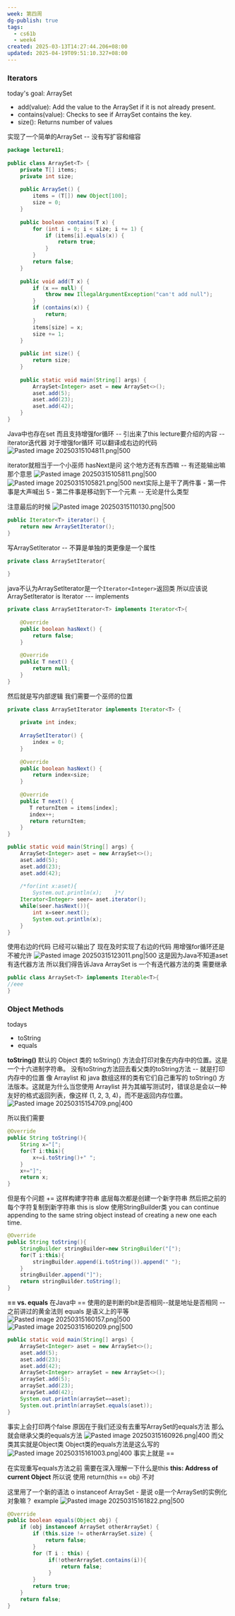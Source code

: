 ```yaml
---
week: 第四周
dg-publish: true
tags:
  - cs61b
  - week4
created: 2025-03-13T14:27:44.206+08:00
updated: 2025-04-19T09:51:10.327+08:00
---
```


### Iterators
today's goal: ArraySet
- add(value): Add the value to the ArraySet if it is not already present.
- contains(value): Checks to see if ArraySet contains the key.
- size(): Returns number of values

实现了一个简单的ArraySet -- 没有写扩容和缩容
```java
package lecture11;  
  
public class ArraySet<T> {  
    private T[] items;  
    private int size;  
  
    public ArraySet() {  
        items = (T[]) new Object[100];  
        size = 0;  
    }  
  
    public boolean contains(T x) {  
        for (int i = 0; i < size; i += 1) {  
            if (items[i].equals(x)) {  
                return true;  
            }  
        }  
        return false;  
    }  
  
    public void add(T x) {  
        if (x == null) {  
            throw new IllegalArgumentException("can't add null");  
        }  
        if (contains(x)) {  
            return;  
        }  
        items[size] = x;  
        size += 1;  
    }  
  
    public int size() {  
        return size;  
    }  
  
    public static void main(String[] args) {  
        ArraySet<Integer> aset = new ArraySet<>();  
        aset.add(5);  
        aset.add(23);  
        aset.add(42);  
    }  
}
```

Java中也存在set  而且支持增强for循环 -- 引出来了this lecture要介绍的内容  -- iterator迭代器
对于增强for循环 可以翻译成右边的代码
![Pasted image 20250315104811.png|500](/img/user/accessory/Pasted%20image%2020250315104811.png)

iterator就相当于一个小巫师
hasNext是问 这个地方还有东西嘛 -- 有还能输出嘛那个意思
![Pasted image 20250315105811.png|500](/img/user/accessory/Pasted%20image%2020250315105811.png)
![Pasted image 20250315105821.png|500](/img/user/accessory/Pasted%20image%2020250315105821.png)
next实际上是干了两件事
	- 第一件事是大声喊出 5
	- 第二件事是移动到下一个元素 -- 无论是什么类型

注意最后的时候
![Pasted image 20250315110130.png|500](/img/user/accessory/Pasted%20image%2020250315110130.png)


```java
public Iterator<T> iterator() {  
    return new ArraySetIterator();  
}
```

写ArraySetIterator -- 不算是单独的类更像是一个属性
```java
private class ArraySetIterator{  
  
}
```
java不认为ArraySetIterator是一个`Iterator<Integer>`返回类 
所以应该说 ArraySetIterator is Iterator --- implements
```java
private class ArraySetIterator<T> implements Iterator<T>{  
  
    @Override  
    public boolean hasNext() {  
        return false;  
    }  
  
    @Override  
    public T next() {  
        return null;  
    }  
}
```
然后就是写内部逻辑
我们需要一个巫师的位置
```java
private class ArraySetIterator implements Iterator<T> {  
  
    private int index;  
  
    ArraySetIterator() {  
        index = 0;  
    }  
  
    @Override  
    public boolean hasNext() {  
        return index<size;  
    }  
  
    @Override  
    public T next() {  
       T returnItem = items[index];  
       index++;  
       return returnItem;  
    }  
}
```

```java
public static void main(String[] args) {  
    ArraySet<Integer> aset = new ArraySet<>();  
    aset.add(5);  
    aset.add(23);  
    aset.add(42);  
  
    /*for(int x:aset){  
        System.out.println(x);    }*/  
    Iterator<Integer> seer= aset.iterator();  
    while(seer.hasNext()){  
        int x=seer.next();  
        System.out.println(x);  
    }  
}
```
使用右边的代码 已经可以输出了
现在及时实现了右边的代码  用增强for循环还是不被允许
![Pasted image 20250315123011.png|500](/img/user/accessory/Pasted%20image%2020250315123011.png)
这是因为Java不知道aset有迭代器方法
所以我们得告诉Java   ArraySet is 一个有迭代器方法的类
需要继承
```java
public class ArraySet<T> implements Iterable<T>{
//eee
}
```

### Object Methods
todays
- toString
- equals

**toString()**
默认的 Object 类的 toString() 方法会打印对象在内存中的位置。这是一个十六进制字符串。
没有toString方法回去看父类的toString方法 -- 就是打印内存中的位置
像 Arraylist 和 java 数组这样的类有它们自己重写的 toString() 方法版本。这就是为什么当您使用 Arraylist 并为其编写测试时，错误总是会以一种友好的格式返回列表，像这样 (1, 2, 3, 4)，而不是返回内存位置。
![Pasted image 20250315154709.png|400](/img/user/accessory/Pasted%20image%2020250315154709.png)

所以我们需要
```java
@Override  
public String toString(){  
    String x="[";  
    for(T i:this){  
        x+=i.toString()+" ";  
    }  
    x+="]";  
    return x;  
}
```
但是有个问题 += 这样构建字符串 底层每次都是创建一个新字符串 然后把之前的每个字符复制到新字符串  this is slow
使用StringBuilder类 you can continue appending to the same string object instead of creating a new one each time.
```java
@Override  
public String toString(){  
    StringBuilder stringBuilder=new StringBuilder("[");  
    for(T i:this){  
        stringBuilder.append(i.toString()).append(" ");  
    }  
    stringBuilder.append("]");  
    return stringBuilder.toString();  
}
```

**== vs. equals**
在Java中 == 使用的是判断的bit是否相同--就是地址是否相同 -- 之前讲过的黄金法则
equals 是语义上的平等 
![Pasted image 20250315160157.png|500](/img/user/accessory/Pasted%20image%2020250315160157.png)
![Pasted image 20250315160209.png|500](/img/user/accessory/Pasted%20image%2020250315160209.png)


```java
public static void main(String[] args) {  
    ArraySet<Integer> aset = new ArraySet<>();  
    aset.add(5);  
    aset.add(23);  
    aset.add(42);
    ArraySet<Integer> arraySet = new ArraySet<>();  
    arraySet.add(5);  
    arraySet.add(23);  
    arraySet.add(42);  
    System.out.println(arraySet==aset);  
    System.out.println(arraySet.equals(aset));  
}
```
事实上会打印两个false
原因在于我们还没有去重写ArraySet的equals方法  那么就会继承父类的equals方法
![Pasted image 20250315160926.png|400](/img/user/accessory/Pasted%20image%2020250315160926.png)
而父类其实就是Object类  Object类的equals方法是这么写的
![Pasted image 20250315161003.png|400](/img/user/accessory/Pasted%20image%2020250315161003.png)
事实上就是 ==

在实现重写equals方法之前 需要在深入理解一下什么是this
**this: Address of current Object**
所以说  使用 return(this == obj) 不对

这里用了一个新的语法 o instanceof ArraySet  -  是说 o是一个ArraySet的实例化对象嘛？
example
![Pasted image 20250315161822.png|500](/img/user/accessory/Pasted%20image%2020250315161822.png)
```java
@Override  
public boolean equals(Object obj) {  
    if (obj instanceof ArraySet otherArraySet) {  
        if (this.size != otherArraySet.size) {  
            return false;  
        }  
        for (T i : this) {  
             if(!otherArraySet.contains(i)){  
                 return false;  
             }  
        }  
        return true;  
    }  
    return false;  
}
```
